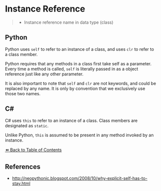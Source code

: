 # Instance Reference
>- Instance reference name in data type (class)

## Python
Python uses `self` to refer to an instance of a class, and uses `clr` to refer to a class member.

Python requires that any methods in a class first take self as a parameter. Every time a method is called, `self` is literally passed in as a object reference just like any other parameter.

It is also important to note that `self` and `clr` are not keywords, and could be replaced by any name. It is only by convention that we exclusively use those two names.

## C#
C# uses `this` to refer to an instance of a class. Class members are designated as `static`.

Unlike Python, `this` is assumed to be present in any method invoked by an instance.

[:rewind: Back to Table of Contents](../README.md) <!-- BackToC -->

## References
- http://neopythonic.blogspot.com/2008/10/why-explicit-self-has-to-stay.html
